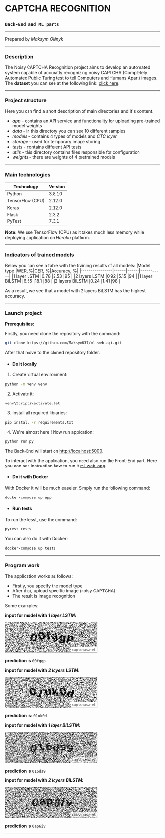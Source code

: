 # CAPTCHA RECOGNITION
### `Back-End and ML parts`
- - -
Prepared by _Maksym Oliinyk_
- - -
### Description
The Noisy CAPTCHA Recognition project aims to develop an automated system capable of accuratly recognizing noisy CAPTCHA (Completely Automated Public Turing test to tell Computers and Humans Apart) images. The **dataset** you can see at the following link: [click here](https://www.kaggle.com/datasets/surenbobby/captchas-net).
- - -
### Project structure
Here you can find a short description of main directories and it's content.

- _app_ - contains an API service and functionality for uploading pre-trained model weights
- _data_ - in this directory you can see 10 different samples
- _models_ - contains 4 types of models and _CTC layer_
- _storage_ - used for temporary image storing
- _tests_ - contains different API tests
- _utils_ - this directory contains files responsible for configuration
- _weights_ - there are weights of 4 pretrained models
- - -
### Main technologies
|Technology      |Version|
|----------------|-------|
|Python          |3.8.10 |
|TensorFlow (CPU)|2.12.0 |
|Keras           |2.12.0 |
|Flask           |2.3.2  |
|PyTest          |7.3.1  |

**Note:** We use TensorFlow (CPU) as it takes much less memory while deploying application on _Heroku_ platform.
- - -
### Indicators of trained models
Below you can see a table with the training results of all models:
|Model type      |WER, %|CER, %|Accuracy, %|
|----------------|------|------|-----------|
|1 layer LSTM    |0.78  |2.53  |95         |
|2 layers LSTM   |0.92  |5.15  |94         |
|1 layer BiLSTM  |6.55  |18.1  |88         |
|2 layers BiLSTM |0.24  |1.41  |98         |

As a result, we see that a model with 2 layers BiLSTM has the highest accuracy.
- - -
### Launch project
**Prerequisites:**

Firstly, you need clone the repository with the command:
```sh
git clone https://github.com/Maksym637/ml-web-api.git
```
After that move to the cloned repository folder.
- #### Do it locally
1. Create virtual environment:
```sh
python -m venv venv
```
2. Activate it:
```sh
venv\Scripts\activate.bat
```
3. Install all required libraries:
```sh
pip install -r requirements.txt
```
4. We're almost here ! Now run appication:
```sh
python run.py
```
The Back-End will start on [http://localhost:5000](http://localhost:5000). 

To interact with the application, you need also run the Front-End part. Here you can see instruction how to run it [ml-web-app](https://github.com/EyR1oN/ml-web-app).
- #### Do it with Docker
With Docker it will be much easeier. Simply run the following command:
```sh
docker-compose up app
```
- #### Run tests
To run the tesst, use the command:
```sh
pytest tests
```
You can also do it with Docker:
```sh
docker-compose up tests
```
- - -
### Program work
The application works as follows:

- Firstly, you specify the model type
- After that, upload specific image (noisy CAPTCHA)
- The result is image recognition

Some examples:

**input for model with _1 layer LSTM_:**

![](./data/captcha-1.png)

**prediction is** `00fggp`

**input for model with _2 layers LSTM_:**

![](./data/captcha-3.png)

**prediction is**: `01uk0d`

**input for model with _1 layer BiLSTM_:**

![](./data/captcha-7.png)

**prediction is** `016ds9`

**input for model with _2 layers BiLSTM_:**

![](./data/captcha-10.png)

**prediction is** `0ap6iv`
- - -